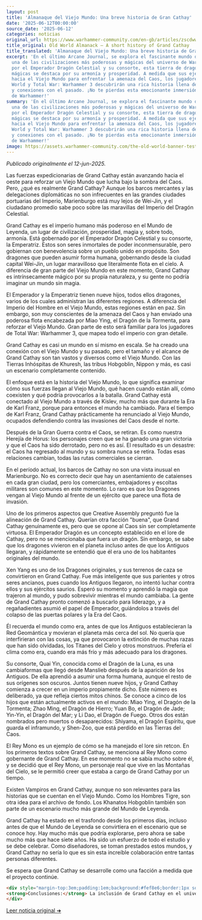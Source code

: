 ```yaml
---
layout: post
title: 'Almanaque del Viejo Mundo: Una breve historia de Gran Cathay'
date: '2025-06-12T00:00:00'
source_date: '2025-06-12'
categories: noticias
original_url: https://www.warhammer-community.com/en-gb/articles/zscdwwzf/old-world-almanack-a-short-history-of-cathay/
title_original: Old World Almanack – A short history of Grand Cathay
title_translated: 'Almanaque del Viejo Mundo: Una breve historia de Gran Cathay'
excerpt: 'En el último Arcane Journal, se explora el fascinante mundo de Gran Cathay,
  una de las civilizaciones más poderosas y mágicas del universo de Warhammer. Gobernada
  por el Emperador Dragón Celestial y su consorte, esta tierra de dragones y maravillas
  mágicas se destaca por su armonía y prosperidad. A medida que sus ejércitos avanzan
  hacia el Viejo Mundo para enfrentar la amenaza del Caos, los jugadores de The Old
  World y Total War: Warhammer 3 descubrirán una rica historia llena de intriga, magia
  y conexiones con el pasado. ¡No te pierdas esta emocionante inmersión en el universo
  de Warhammer!'
summary: 'En el último Arcane Journal, se explora el fascinante mundo de Gran Cathay,
  una de las civilizaciones más poderosas y mágicas del universo de Warhammer. Gobernada
  por el Emperador Dragón Celestial y su consorte, esta tierra de dragones y maravillas
  mágicas se destaca por su armonía y prosperidad. A medida que sus ejércitos avanzan
  hacia el Viejo Mundo para enfrentar la amenaza del Caos, los jugadores de The Old
  World y Total War: Warhammer 3 descubrirán una rica historia llena de intriga, magia
  y conexiones con el pasado. ¡No te pierdas esta emocionante inmersión en el universo
  de Warhammer!'
image: https://assets.warhammer-community.com/the-old-world-banner-test.jpg
---
```


*Publicado originalmente el 12-jun-2025.*


Las fuerzas expedicionarias de Grand Cathay están avanzando hacia el oeste para reforzar un Viejo Mundo que lucha bajo la sombra del Caos. Pero, ¿qué es realmente Grand Cathay? Aunque los barcos mercantes y las delegaciones diplomáticas no son infrecuentes en las grandes ciudades portuarias del Imperio, Marienburgo está muy lejos de Wei-Jin, y el ciudadano promedio sabe poco sobre las maravillas del Imperio del Dragón Celestial.

Grand Cathay es el imperio humano más poderoso en el Mundo de Leyenda, un lugar de civilización, prosperidad, magia y, sobre todo, armonía. Está gobernado por el Emperador Dragón Celestial y su consorte, la Emperatriz. Estos son seres inmortales de poder inconmensurable, pero gobiernan con benevolencia sobre un pueblo unido en propósito. Son dragones que pueden asumir forma humana, gobernando desde la ciudad capital Wei-Jin, un lugar maravilloso que literalmente flota en el cielo. A diferencia de gran parte del Viejo Mundo en este momento, Grand Cathay es intrínsecamente mágico por su propia naturaleza, y su gente no podría imaginar un mundo sin magia.

El Emperador y la Emperatriz tienen nueve hijos, todos ellos dragones, varios de los cuales administran las diferentes regiones. A diferencia del Imperio del Hombre en el Viejo Mundo, estas regiones están en paz. Sin embargo, son muy conscientes de la amenaza del Caos y han enviado una poderosa flota encabezada por Miao Ying, el Dragón de la Tormenta, para reforzar el Viejo Mundo. Gran parte de esto será familiar para los jugadores de Total War: Warhammer 3, que mapea todo el imperio con gran detalle.

Grand Cathay es casi un mundo en sí mismo en escala. Se ha creado una conexión con el Viejo Mundo y su pasado, pero el tamaño y el alcance de Grand Cathay son tan vastos y diversos como el Viejo Mundo. Con las Tierras Inhóspitas de Khuresh, las tribus Hobgoblin, Nippon y más, es casi un escenario completamente contenido.

El enfoque está en la historia del Viejo Mundo, lo que significa examinar cómo sus fuerzas llegan al Viejo Mundo, qué hacen cuando están allí, cómo coexisten y qué podría provocarlos a la batalla. Grand Cathay está conectado al Viejo Mundo a través de Kislev, mucho más que durante la Era de Karl Franz, porque para entonces el mundo ha cambiado. Para el tiempo de Karl Franz, Grand Cathay prácticamente ha renunciado al Viejo Mundo, ocupados defendiendo contra las invasiones del Caos desde el norte.

Después de la Gran Guerra contra el Caos, se retiran. Es como nuestra Herejía de Horus: los personajes creen que se ha ganado una gran victoria y que el Caos ha sido derrotado, pero no es así. El resultado es un desastre: el Caos ha regresado al mundo y su sombra nunca se retira. Todas esas relaciones cambian, todas las rutas comerciales se cierran.

En el período actual, los barcos de Cathay no son una vista inusual en Marienburgo. No es correcto decir que hay un asentamiento de cataienses en cada gran ciudad, pero los comerciantes, embajadores y escoltas militares son comunes en este momento. Lo raro es que los Dragones vengan al Viejo Mundo al frente de un ejército que parece una flota de invasión.

Uno de los primeros aspectos que Creative Assembly preguntó fue la alineación de Grand Cathay. Querían otra facción "buena", que Grand Cathay genuinamente es, pero que se opone al Caos sin ser completamente virtuosa. El Emperador Dragón es un concepto establecido en el lore de Cathay, pero no se mencionaba que fuera un dragón. Sin embargo, se sabe que los dragones vivieron en el planeta incluso antes de que los Antiguos llegaran, y rápidamente se entendió que él era uno de los habitantes originales del mundo.

Xen Yang es uno de los Dragones originales, y sus terrenos de caza se convirtieron en Grand Cathay. Fue más inteligente que sus parientes y otros seres ancianos, pues cuando los Antiguos llegaron, no intentó luchar contra ellos y sus ejércitos saurios. Esperó su momento y aprendió la magia que trajeron al mundo, y pudo sobrevivir mientras el mundo cambiaba. La gente de Grand Cathay pronto comenzó a buscarlo para liderazgo, y a regañadientes asumió el papel de Emperador, guiándolos a través del colapso de las puertas polares y la Era del Caos.

Él recuerda el mundo como era, antes de que los Antiguos establecieran la Red Geomántica y movieran el planeta más cerca del sol. No quería que interfirieran con las cosas, ya que provocaron la extinción de muchas razas que han sido olvidadas, los Titanes del Cielo y otros monstruos. Prefería el clima como era, cuando era más frío y más adecuado para los dragones.

Su consorte, Quai Yin, conocida como el Dragón de la Luna, es una cambiaformas que llegó desde Manslieb después de la aparición de los Antiguos. De ella aprendió a asumir una forma humana, aunque el resto de sus orígenes son oscuros. Juntos tienen nueve hijos, y Grand Cathay comienza a crecer en un imperio propiamente dicho. Este número es deliberado, ya que refleja ciertos mitos chinos. Se conoce a cinco de los hijos que están actualmente activos en el mundo: Miao Ying, el Dragón de la Tormenta; Zhao Ming, el Dragón de Hierro; Yuan Bo, el Dragón de Jade; Yin-Yin, el Dragón del Mar; y Li Dao, el Dragón de Fuego. Otros dos están nombrados pero muertos o desaparecidos: Shiyama, el Dragón Espíritu, que guarda el inframundo, y Shen-Zoo, que está perdido en las Tierras del Caos.

El Rey Mono es un ejemplo de cómo se ha manejado el lore sin retcon. En los primeros textos sobre Grand Cathay, se menciona al Rey Mono como gobernante de Grand Cathay. En ese momento no se sabía mucho sobre él, y se decidió que el Rey Mono, un personaje real que vive en las Montañas del Cielo, se le permitió creer que estaba a cargo de Grand Cathay por un tiempo.

Existen Vampiros en Grand Cathay, aunque no son relevantes para las historias que se cuentan en el Viejo Mundo. Como los Hombres Tigre, son otra idea para el archivo de fondo. Los Khanatos Hobgoblin también son parte de un escenario mucho más grande del Mundo de Leyenda.

Grand Cathay ha estado en el trasfondo desde los primeros días, incluso antes de que el Mundo de Leyenda se convirtiera en el escenario que se conoce hoy. Hay mucho más que podría explorarse, pero ahora se sabe mucho más que hace siete años. Ha sido un esfuerzo de todo el estudio y se debe celebrar. Como diseñadores, se toman prestados estos mundos, y Grand Cathay no sería lo que es sin esta increíble colaboración entre tantas personas diferentes.

Se espera que Grand Cathay se desarrolle como una facción a medida que el proyecto continúe.

```html
<div style="margin-top:3em;padding:1em;background:#fef8e6;border:1px solid #eadbbd;border-radius:8px;">
<strong>Conclusiones:</strong> La inclusión de Grand Cathay en el universo de Warhammer: The Old World representa un cambio significativo en el meta tanto para jugadores como para coleccionistas. Su alineación como una facción "buena" pero no impecable ofrece nuevas dinámicas estratégicas, especialmente en la lucha contra el Caos. Las habilidades mágicas intrínsecas de sus líderes, como Miao Ying, el Dragón de la Tormenta, podrían redefinir las tácticas en torneos, al ofrecer un contrapeso a las fuerzas del Caos. Para los coleccionistas, la disponibilidad de miniaturas de Grand Cathay al 15 % en El Arca Negra añade un atractivo adicional, potenciando su valor en el mercado. En definitiva, Grand Cathay no solo expande el lore, sino que también promete alterar el equilibrio de poder en el juego competitivo.
</div>
```
[Leer noticia original ➜](https://www.warhammer-community.com/en-gb/articles/zscdwwzf/old-world-almanack-a-short-history-of-cathay/)